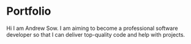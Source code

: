 # Portfolio
Hi I am Andrew Sow. I am aiming to become a professional software developer so that I can deliver top-quality code and help with projects.
